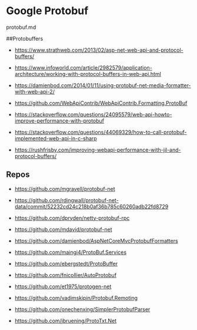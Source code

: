 # Google Protobuf

protobuf.md


##Protobuffers


*   https://www.strathweb.com/2013/02/asp-net-web-api-and-protocol-buffers/

*   https://www.infoworld.com/article/2982579/application-architecture/working-with-protocol-buffers-in-web-api.html

*   https://damienbod.com/2014/01/11/using-protobuf-net-media-formatter-with-web-api-2/

*   https://github.com/WebApiContrib/WebApiContrib.Formatting.ProtoBuf

*   https://stackoverflow.com/questions/24095579/web-api-howto-improve-performance-with-protobuf

*   https://stackoverflow.com/questions/44069329/how-to-call-protobuf-implemented-web-api-in-c-sharp

*   https://rushfrisby.com/improving-webapi-performance-with-jil-and-protocol-buffers/



## Repos

*   https://github.com/mgravell/protobuf-net

*   https://github.com/rdingwall/protobuf-net-data/commit/52232cd24c218b0af36b785c60260adb22fd8729

*   https://github.com/dpryden/netty-protobuf-rpc

*   https://github.com/mdavid/protobuf-net

*   https://github.com/damienbod/AspNetCoreMvcProtobufFormatters

*   https://github.com/maingi4/ProtoBuf.Services

*   https://github.com/ebergstedt/ProtoBuffer

*   https://github.com/fnicollier/AutoProtobuf

*   https://github.com/et1975/protogen-net

*   https://github.com/vadimskipin/Protobuf.Remoting

*   https://github.com/onechenxing/SimplerProtobufParser

*   https://github.com/jbruening/ProtoTxt.Net



